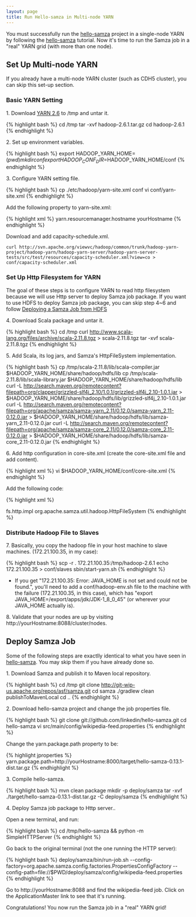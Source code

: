 ```yaml
---
layout: page
title: Run Hello-samza in Multi-node YARN
---
```

<!--
   Licensed to the Apache Software Foundation (ASF) under one or more
   contributor license agreements.  See the NOTICE file distributed with
   this work for additional information regarding copyright ownership.
   The ASF licenses this file to You under the Apache License, Version 2.0
   (the "License"); you may not use this file except in compliance with
   the License.  You may obtain a copy of the License at

       http://www.apache.org/licenses/LICENSE-2.0

   Unless required by applicable law or agreed to in writing, software
   distributed under the License is distributed on an "AS IS" BASIS,
   WITHOUT WARRANTIES OR CONDITIONS OF ANY KIND, either express or implied.
   See the License for the specific language governing permissions and
   limitations under the License.
-->

You must successfully run the [hello-samza](../../../startup/hello-samza/{{site.version}}/) project in a single-node YARN by following the [hello-samza](../../../startup/hello-samza/{{site.version}}/) tutorial. Now it's time to run the Samza job in a "real" YARN grid (with more than one node).

## Set Up Multi-node YARN

If you already have a multi-node YARN cluster (such as CDH5 cluster), you can skip this set-up section.

### Basic YARN Setting

1\. Download [YARN 2.6](http://mirror.symnds.com/software/Apache/hadoop/common/hadoop-2.6.1/hadoop-2.6.1.tar.gz) to /tmp and untar it.

{% highlight bash %}
cd /tmp
tar -xvf hadoop-2.6.1.tar.gz
cd hadoop-2.6.1
{% endhighlight %}

2\. Set up environment variables.

{% highlight bash %}
export HADOOP_YARN_HOME=$(pwd)
mkdir conf
export HADOOP_CONF_DIR=$HADOOP_YARN_HOME/conf
{% endhighlight %}

3\. Configure YARN setting file.

{% highlight bash %}
cp ./etc/hadoop/yarn-site.xml conf
vi conf/yarn-site.xml
{% endhighlight %}

Add the following property to yarn-site.xml:

{% highlight xml %}
<property>
    <name>yarn.resourcemanager.hostname</name>
    <!-- hostname that is accessible from all NMs -->
    <value>yourHostname</value>
</property>
{% endhighlight %}

Download and add capacity-schedule.xml.

```
curl http://svn.apache.org/viewvc/hadoop/common/trunk/hadoop-yarn-project/hadoop-yarn/hadoop-yarn-server/hadoop-yarn-server-tests/src/test/resources/capacity-scheduler.xml?view=co > conf/capacity-scheduler.xml
```

### Set Up Http Filesystem for YARN

The goal of these steps is to configure YARN to read http filesystem because we will use Http server to deploy Samza job package. If you want to use HDFS to deploy Samza job package, you can skip step 4~6 and follow [Deploying a Samza Job from HDFS](deploy-samza-job-from-hdfs.html)

4\. Download Scala package and untar it.

{% highlight bash %}
cd /tmp
curl http://www.scala-lang.org/files/archive/scala-2.11.8.tgz > scala-2.11.8.tgz
tar -xvf scala-2.11.8.tgz
{% endhighlight %}

5\. Add Scala, its log jars, and Samza's HttpFileSystem implementation.

{% highlight bash %}
cp /tmp/scala-2.11.8/lib/scala-compiler.jar $HADOOP_YARN_HOME/share/hadoop/hdfs/lib
cp /tmp/scala-2.11.8/lib/scala-library.jar $HADOOP_YARN_HOME/share/hadoop/hdfs/lib
curl -L http://search.maven.org/remotecontent?filepath=org/clapper/grizzled-slf4j_2.10/1.0.1/grizzled-slf4j_2.10-1.0.1.jar > $HADOOP_YARN_HOME/share/hadoop/hdfs/lib/grizzled-slf4j_2.10-1.0.1.jar
curl -L http://search.maven.org/remotecontent?filepath=org/apache/samza/samza-yarn_2.11/0.12.0/samza-yarn_2.11-0.12.0.jar > $HADOOP_YARN_HOME/share/hadoop/hdfs/lib/samza-yarn_2.11-0.12.0.jar
curl -L http://search.maven.org/remotecontent?filepath=org/apache/samza/samza-core_2.11/0.12.0/samza-core_2.11-0.12.0.jar > $HADOOP_YARN_HOME/share/hadoop/hdfs/lib/samza-core_2.11-0.12.0.jar
{% endhighlight %}

6\. Add http configuration in core-site.xml (create the core-site.xml file and add content).

{% highlight xml %}
vi $HADOOP_YARN_HOME/conf/core-site.xml
{% endhighlight %}

Add the following code:

{% highlight xml %}
<?xml-stylesheet type="text/xsl" href="configuration.xsl"?>
<configuration>
    <property>
      <name>fs.http.impl</name>
      <value>org.apache.samza.util.hadoop.HttpFileSystem</value>
    </property>
</configuration>
{% endhighlight %}

### Distribute Hadoop File to Slaves

7\. Basically, you copy the hadoop file in your host machine to slave machines. (172.21.100.35, in my case):

{% highlight bash %}
scp -r . 172.21.100.35:/tmp/hadoop-2.6.1
echo 172.21.100.35 > conf/slaves
sbin/start-yarn.sh
{% endhighlight %}

* If you get "172.21.100.35: Error: JAVA_HOME is not set and could not be found.", you'll need to add a conf/hadoop-env.sh file to the machine with the failure (172.21.100.35, in this case), which has "export JAVA_HOME=/export/apps/jdk/JDK-1_8_0_45" (or wherever your JAVA_HOME actually is).

8\. Validate that your nodes are up by visiting http://yourHostname:8088/cluster/nodes.

## Deploy Samza Job

Some of the following steps are exactlly identical to what you have seen in [hello-samza](../../../startup/hello-samza/{{site.version}}/). You may skip them if you have already done so.

1\. Download Samza and publish it to Maven local repository.

{% highlight bash %}
cd /tmp
git clone http://git-wip-us.apache.org/repos/asf/samza.git
cd samza
./gradlew clean publishToMavenLocal
cd ..
{% endhighlight %}

2\. Download hello-samza project and change the job properties file.

{% highlight bash %}
git clone git://github.com/linkedin/hello-samza.git
cd hello-samza
vi src/main/config/wikipedia-feed.properties
{% endhighlight %}

Change the yarn.package.path property to be:

{% highlight jproperties %}
yarn.package.path=http://yourHostname:8000/target/hello-samza-0.13.1-dist.tar.gz
{% endhighlight %}

3\. Compile hello-samza.

{% highlight bash %}
mvn clean package
mkdir -p deploy/samza
tar -xvf ./target/hello-samza-0.13.1-dist.tar.gz -C deploy/samza
{% endhighlight %}

4\. Deploy Samza job package to Http server..

Open a new terminal, and run:

{% highlight bash %}
cd /tmp/hello-samza && python -m SimpleHTTPServer
{% endhighlight %}

Go back to the original terminal (not the one running the HTTP server):

{% highlight bash %}
deploy/samza/bin/run-job.sh --config-factory=org.apache.samza.config.factories.PropertiesConfigFactory --config-path=file://$PWD/deploy/samza/config/wikipedia-feed.properties
{% endhighlight %}

Go to http://yourHostname:8088 and find the wikipedia-feed job. Click on the ApplicationMaster link to see that it's running.

Congratulations! You now run the Samza job in a "real" YARN grid!

